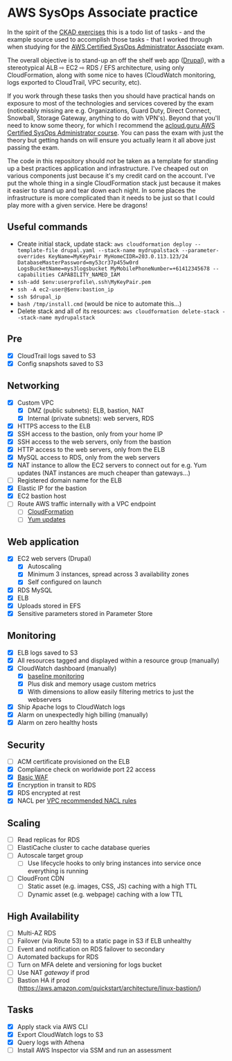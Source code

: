 # AWS SysOps Associate practice

In the spirit of the [CKAD
exercises](https://github.com/dgkanatsios/CKAD-exercises) this is a todo list of
tasks - and the example source used to accomplish those tasks - that I worked
through when studying for the [AWS Certified SysOps Administrator
Associate](https://aws.amazon.com/certification/certified-sysops-admin-associate/)
exam.

The overall objective is to stand-up an off the shelf web app
([Drupal](https://www.drupal.org/)), with a stereotypical ALB ⇨ EC2 ⇨ RDS / EFS
architecture, using only CloudFormation, along with some nice to haves
(CloudWatch monitoring, logs exported to CloudTrail, VPC security, etc).

If you work through these tasks then you should have practical hands on exposure
to most of the technologies and services covered by the exam (noticeably missing
are e.g. Organizations, Guard Duty, Direct Connect, Snowball, Storage Gateway,
anything to do with VPN's). Beyond that you'll need to know some theory, for
which I recommend the [acloud.guru AWS Certified SysOps Administrator
course](https://acloud.guru/learn/aws-certified-sysops-administrator-associate).
You can pass the exam with just the theory but getting hands on will ensure you
actually learn it all above just passing the exam.

The code in this repository should _not_ be taken as a template for standing up
a best practices application and infrastructure. I've cheaped out on various
components just because it's my credit card on the account. I've put the whole
thing in a single CloudFormation stack just because it makes it easier to stand
up and tear down each night. In some places the infrastructure is more
complicated than it needs to be just so that I could play more with a given
service. Here be dragons!

## Useful commands

 * Create initial stack, update stack:
   `aws cloudformation deploy --template-file drupal.yaml --stack-name mydrupalstack --parameter-overrides KeyName=MyKeyPair MyHomeCIDR=203.0.113.123/24 DatabaseMasterPassword=my53cr37p455w0rd LogsBucketName=mys3logsbucket MyMobilePhoneNumber=+61412345678 --capabilities CAPABILITY_NAMED_IAM`
 * `ssh-add $env:userprofile\.ssh\MyKeyPair.pem`
 * `ssh -A ec2-user@$env:bastion_ip`
 * `ssh $drupal_ip`
 * `bash /tmp/install.cmd` (would be nice to automate this...)
 * Delete stack and all of its resources:
   `aws cloudformation delete-stack --stack-name mydrupalstack`

## Pre

 - [X] CloudTrail logs saved to S3
 - [X] Config snapshots saved to S3

## Networking

 - [X] Custom VPC
   - [X] DMZ (public subnets): ELB, bastion, NAT
   - [X] Internal (private subnets): web servers, RDS
 - [X] HTTPS access to the ELB
 - [X] SSH access to the bastion, only from your home IP
 - [X] SSH access to the web servers, only from the bastion
 - [X] HTTP access to the web servers, only from the ELB
 - [X] MySQL access to RDS, only from the web servers
 - [X] NAT instance to allow the EC2 servers to connect out for e.g. Yum updates
       (NAT instances are much cheaper than gateways...)
 - [ ] Registered domain name for the ELB
 - [X] Elastic IP for the bastion
 - [X] EC2 bastion host
 - [ ] Route AWS traffic internally with a VPC endpoint
   - [ ] [CloudFormation](https://docs.aws.amazon.com/AWSCloudFormation/latest/UserGuide/cfn-vpce-bucketnames.html)
   - [ ] [Yum updates](https://aws.amazon.com/amazon-linux-ami/faqs/#vpc-endpoint)

## Web application

 - [X] EC2 web servers (Drupal)
   - [X] Autoscaling
   - [X] Minimum 3 instances, spread across 3 availability zones
   - [X] Self configured on launch
 - [X] RDS MySQL
 - [X] ELB
 - [X] Uploads stored in EFS
 - [X] Sensitive parameters stored in Parameter Store

## Monitoring

 - [X] ELB logs saved to S3
 - [X] All resources tagged and displayed within a resource group (manually)
 - [X] CloudWatch dashboard (manually)
    - [X] [baseline monitoring](https://docs.aws.amazon.com/AWSEC2/latest/UserGuide/monitoring_ec2.html)
    - [X] Plus disk and memory usage custom metrics
    - [X] With dimensions to allow easily filtering metrics to just the webservers
 - [X] Ship Apache logs to CloudWatch logs
 - [X] Alarm on unexpectedly high billing (manually)
 - [X] Alarm on zero healthy hosts

## Security

 - [ ] ACM certificate provisioned on the ELB
 - [X] Compliance check on worldwide port 22 access
 - [X] [Basic WAF](https://aws.amazon.com/premiumsupport/knowledge-center/waf-block-common-attacks/)
 - [X] Encryption in transit to RDS
 - [X] RDS encrypted at rest
 - [X] NACL per [VPC recommended NACL rules](https://docs.aws.amazon.com/vpc/latest/userguide/vpc-recommended-nacl-rules.html#nacl-rules-scenario-2)

## Scaling

 - [ ] Read replicas for RDS
 - [ ] ElastiCache cluster to cache database queries
 - [ ] Autoscale target group
   - [ ] Use lifecycle hooks to only bring instances into service once everything is running
 - [ ] CloudFront CDN
   - [ ] Static asset (e.g. images, CSS, JS) caching with a high TTL
   - [ ] Dynamic asset (e.g. webpage) caching with a low TTL

## High Availability

 - [ ] Multi-AZ RDS
 - [ ] Failover (via Route 53) to a static page in S3 if ELB unhealthy
 - [ ] Event and notification on RDS failover to secondary
 - [ ] Automated backups for RDS
 - [ ] Turn on MFA delete and versioning for logs bucket
 - [ ] Use NAT _gateway_ if prod
 - [ ] Bastion HA if prod (https://aws.amazon.com/quickstart/architecture/linux-bastion/)

## Tasks

 - [X] Apply stack via AWS CLI
 - [X] Export CloudWatch logs to S3
 - [X] Query logs with Athena
 - [ ] Install AWS Inspector via SSM and run an assessment
